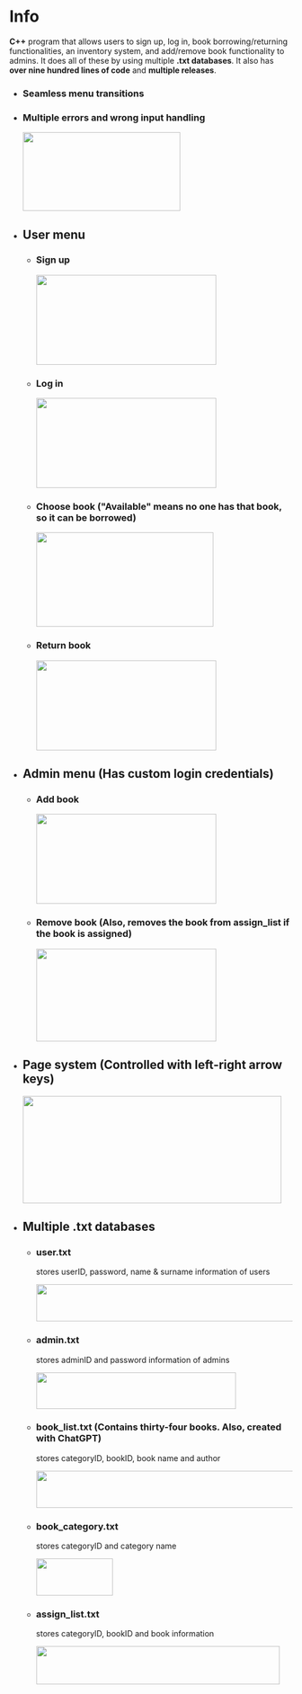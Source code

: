 # Info
**C++** program that allows users to sign up, log in, book borrowing/returning functionalities, an inventory system, and add/remove book functionality to admins. It does all of these by using multiple **.txt databases**. It also has **over nine hundred lines of code** and **multiple releases**.

- ### Seamless menu transitions
- ### Multiple errors and wrong input handling

  <a> <img src="https://github.com/ccemerdem/Library-System/assets/112133474/300d7bab-ff54-405e-a365-1845416be727" width="280" height="140" >  </a>
- ## User menu
  - ### Sign up
     
     <a> <img src="https://github.com/ccemerdem/Library-System/assets/112133474/ecc1658e-9e8b-42ba-8c73-4565b1296fcb" width="320" height="160" >  </a>
  - ### Log in
     
     <a> <img src="https://github.com/ccemerdem/Library-System/assets/112133474/c54de3a0-3172-43e6-8896-d02569c1c648" width="320" height="160" >  </a>   
  - ### Choose book ("Available" means no one has that book, so it can be borrowed) 
     
     <a> <img src="https://github.com/ccemerdem/Library-System/assets/112133474/e0f8f4d7-a937-4ee3-afdc-27355bca4d39" width="315" height="168" >  </a>
  - ### Return book 
     
     <a> <img src="https://github.com/ccemerdem/Library-System/assets/112133474/5534505c-23ed-48c6-8ff7-b73be7faf64f" width="320" height="160" >  </a>

- ## Admin menu (Has custom login credentials)
   - ### Add book

     <a> <img src="https://github.com/ccemerdem/Library-System/assets/112133474/c5b8cac5-1aa1-4ace-ba29-ec92921b957a" width="320" height="160" >  </a>
   - ### Remove book (Also, removes the book from assign_list if the book is assigned)
     
     <a> <img src="https://github.com/ccemerdem/Library-System/assets/112133474/7d5d91bf-6c64-4901-bc92-420e0dc18f68" width="320" height="165" >  </a>

- ## Page system (Controlled with left-right arrow keys)
 
     <a> <img src="https://github.com/ccemerdem/Library-System/assets/112133474/8dee14aa-cb8b-4b32-b862-d3f832ee5964" width="460" height="191" >  </a>
- ## Multiple .txt databases 
    - ### user.txt 
      stores userID, password, name & surname information of users

      <a> <img src="https://github.com/ccemerdem/Library-System/assets/112133474/fb5edcc6-0817-4cd5-8e8c-d23bceb35c82" width="479" height="66" >  </a>
    - ### admin.txt 
      stores adminID and password information of admins
      
      <a> <img src="https://github.com/ccemerdem/Library-System/assets/112133474/bb0e940c-5eac-4088-9bd3-7be7f7db7a58" width="355" height="65" >  </a>
      
    - ### book_list.txt  (Contains thirty-four books. Also, created with ChatGPT)
      stores categoryID, bookID, book name and author

      <a> <img src="https://github.com/ccemerdem/Library-System/assets/112133474/71ef736f-a5a3-4db5-ba97-5fe0f4a84fc0" width="545" height="66" >  </a>
    - ### book_category.txt 
      stores categoryID and category name

      <a> <img src="https://github.com/ccemerdem/Library-System/assets/112133474/9f0b170c-28f0-4617-ab16-54688866e9fc" width="136" height="66" >  </a>
    - ### assign_list.txt 
      stores categoryID, bookID and book information

      <a> <img src="https://github.com/ccemerdem/Library-System/assets/112133474/7c8e6cb5-e787-412b-931d-3731ac741c72" width="433" height="68" >  </a>
 





